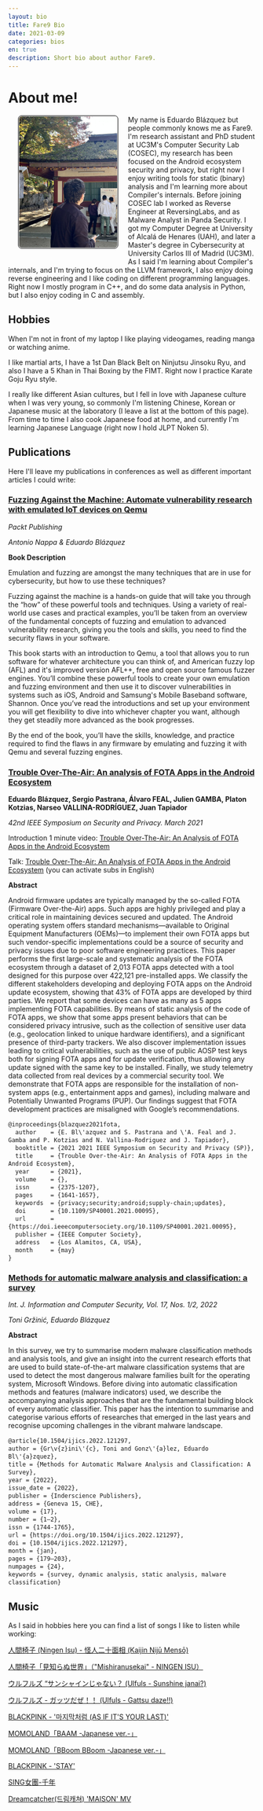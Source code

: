 ```yaml
---
layout: bio
title: Fare9 Bio
date: 2021-03-09
categories: bios
en: true
description: Short bio about author Fare9.
---
```


# About me!


<div>
<img align="left" src="https://raw.githubusercontent.com/K0deless/k0deless.github.io/master/assets/img/others/fare9.jpeg" style="border: 1px solid black; float:left;display: block; margin-right: 20px; margin-bottom: 20px; margin-left: 20px; padding: 1px;border-radius: 7px; width: 200px; heigh: 90px;"/>

My name is Eduardo Blázquez but people commonly knows me as Fare9. I'm research assistant and PhD student at UC3M's Computer Security Lab (COSEC), my research has been focused on the Android ecosystem security and privacy, but right now I enjoy writing tools for static (binary) analysis and I'm learning more about Compiler's internals. Before joining COSEC lab I worked as Reverse Engineer at ReversingLabs, and as Malware Analyst in Panda Security. I got my Computer Degree at University of Alcalá de Henares (UAH), and later a Master's degree in Cybersecurity at University Carlos III of Madrid (UC3M). As I said I'm learning about Compiler's internals, and I'm trying to focus on the LLVM framework, I also enjoy doing reverse engineering and I like coding on different programming languages. Right now I mostly program in C++, and do some data analysis in Python, but I also enjoy coding in C and assembly.

</div>

## Hobbies

When I'm not in front of my laptop I like playing videogames, reading manga or watching anime. 

I like martial arts, I have a 1st Dan Black Belt on Ninjutsu Jinsoku Ryu, and also I have a 5 Khan in Thai Boxing by the FIMT. Right now I practice Karate Goju Ryu style.

I really like different Asian cultures, but I fell in love with Japanese culture when I was very young, so commonly I'm listening Chinese, Korean or Japanese music at the laboratory (I leave a list at the bottom of this page). From time to time I also cook Japanese food at home, and currently I'm learning Japanese Language (right now I hold JLPT Noken 5).

## Publications

Here I'll leave my publications in conferences as well as different important articles I could write:

### [Fuzzing Against the Machine: Automate vulnerability research with emulated IoT devices on Qemu](https://www.amazon.com/Fuzzing-Against-Machine-Automate-vulnerability/dp/1804614971)

*Packt Publishing*

*Antonio Nappa & Eduardo Blázquez*

**Book Description**

Emulation and fuzzing are amongst the many techniques that are in use for cybersecurity, but how to use these techniques?

Fuzzing against the machine is a hands-on guide that will take you through the “how” of these powerful tools and techniques. Using a variety of real-world use cases and practical examples, you’ll be taken from an overview of the fundamental concepts of fuzzing and emulation to advanced vulnerability research, giving you the tools and skills, you need to find the security flaws in your software.

This book starts with an introduction to Qemu, a tool that allows you to run software for whatever architecture you can think of, and American fuzzy lop (AFL) and it's improved version AFL++, free and open source famous fuzzer engines. You’ll combine these powerful tools to create your own emulation and fuzzing environment and then use it to discover vulnerabilities in systems such as iOS, Android and Samsung's Mobile Baseband software, Shannon. Once you’ve read the introductions and set up your environment you will get flexibility to dive into whichever chapter you want, although they get steadily more advanced as the book progresses.

By the end of the book, you’ll have the skills, knowledge, and practice required to find the flaws in any firmware by emulating and fuzzing it with Qemu and several fuzzing engines.

### [Trouble Over-The-Air: An analysis of FOTA Apps in the Android Ecosystem](https://www.computer.org/csdl/pds/api/csdl/proceedings/download-article/1t0x9wqtFAI/pdf)

**Eduardo Blázquez, Sergio Pastrana, Álvaro FEAL, Julien GAMBA, Platon Kotzias, Narseo VALLINA-RODRÍGUEZ, Juan Tapiador**

*42nd IEEE Symposium on Security and Privacy. March 2021*

Introduction 1 minute video: [Trouble Over-The-Air: An Analysis of FOTA Apps in the Android Ecosystem](https://www.youtube.com/watch?v=P25oExrqg94)

Talk: [Trouble Over-The-Air: An Analysis of FOTA Apps in the Android Ecosystem](https://www.youtube.com/watch?v=b7AwsSVKz1k) (you can activate subs in English)

**Abstract**

Android firmware updates are typically managed by the so-called FOTA (Firmware Over-the-Air) apps. Such apps are highly privileged and play a critical role in maintaining devices secured and updated. The Android operating system offers standard mechanisms—available to Original Equipment Manufacturers (OEMs)—to implement their own FOTA apps but such vendor-specific implementations could be a source of security and privacy issues due to poor software engineering practices. This paper performs the first large-scale and systematic analysis of the FOTA ecosystem through a dataset of 2,013 FOTA apps detected with a tool designed for this purpose over 422,121 pre-installed apps. We classify the different stakeholders developing and deploying FOTA apps on the Android update ecosystem, showing that 43% of FOTA apps are developed by third parties. We report that some devices can have as many as 5 apps implementing FOTA capabilities. By means of static analysis of the code of FOTA apps, we show that some apps present behaviors that can be considered privacy intrusive, such as the collection of sensitive user data (e.g., geolocation linked to unique hardware identifiers), and a significant presence of third-party trackers. We also discover implementation issues leading to critical vulnerabilities, such as the use of public AOSP test keys both for signing FOTA apps and for update verification, thus allowing any update signed with the same key to be installed. Finally, we study telemetry data collected from real devices by a commercial security tool. We demonstrate that FOTA apps are responsible for the installation of non-system apps (e.g., entertainment apps and games), including malware and Potentially Unwanted Programs (PUP). Our findings suggest that FOTA development practices are misaligned with Google’s recommendations.

```
@inproceedings{blazquez2021fota,
  author    = {E. Bl\'azquez and S. Pastrana and \'A. Feal and J. Gamba and P. Kotzias and N. Vallina-Rodriguez and J. Tapiador},
  booktitle = {2021 2021 IEEE Symposium on Security and Privacy (SP)},
  title     = {Trouble Over-the-Air: An Analysis of FOTA Apps in the Android Ecosystem},
  year      = {2021},
  volume    = {},
  issn      = {2375-1207},
  pages     = {1641-1657},
  keywords  = {privacy;security;android;supply-chain;updates},
  doi       = {10.1109/SP40001.2021.00095},
  url       = {https://doi.ieeecomputersociety.org/10.1109/SP40001.2021.00095},
  publisher = {IEEE Computer Society},
  address   = {Los Alamitos, CA, USA},
  month     = {may}
}
```

### [Methods for automatic malware analysis and classification: a survey](https://www.inderscienceonline.com/doi/pdf/10.1504/IJICS.2022.121297)

*Int. J. Information and Computer Security, Vol. 17, Nos. 1/2, 2022*

*Toni Gržinić, Eduardo Blázquez*

**Abstract**

In this survey, we try to summarise modern malware classification
methods and analysis tools, and give an insight into the current research efforts
that are used to build state-of-the-art malware classification systems that are
used to detect the most dangerous malware families built for the operating
system, Microsoft Windows. Before diving into automatic classification
methods and features (malware indicators) used, we describe the accompanying
analysis approaches that are the fundamental building block of every automatic
classifier. This paper has the intention to summarise and categorise various
efforts of researches that emerged in the last years and recognise upcoming
challenges in the vibrant malware landscape.

```
@article{10.1504/ijics.2022.121297,
author = {Gr\v{z}ini\'{c}, Toni and Gonz\'{a}lez, Eduardo Bl\'{a}zquez},
title = {Methods for Automatic Malware Analysis and Classification: A Survey},
year = {2022},
issue_date = {2022},
publisher = {Inderscience Publishers},
address = {Geneva 15, CHE},
volume = {17},
number = {1–2},
issn = {1744-1765},
url = {https://doi.org/10.1504/ijics.2022.121297},
doi = {10.1504/ijics.2022.121297},
month = {jan},
pages = {179–203},
numpages = {24},
keywords = {survey, dynamic analysis, static analysis, malware classification}
```

## Music

As I said in hobbies here you can find a list of songs I like to listen while working:

[人間椅子 (Ningen Isu) - 怪人二十面相 (Kaijin Nijū Mensō)](https://www.youtube.com/watch?v=Gk_GTWOSjBo)

[人間椅子「見知らぬ世界」（"Mishiranusekai" - NINGEN ISU）](https://www.youtube.com/watch?v=_M8KZBIUT9s)

[ウルフルズ “サンシャインじゃない？ (Ulfuls - Sunshine janai?)](https://www.youtube.com/watch?v=UvZNmpdp14A)

[ウルフルズ - ガッツだぜ！！ (Ulfuls - Gattsu daze!!)](https://www.youtube.com/watch?v=ATU0gXzMsLw)

[BLACKPINK - '마지막처럼 (AS IF IT'S YOUR LAST)'](https://www.youtube.com/watch?v=Amq-qlqbjYA)

[MOMOLAND「BAAM -Japanese ver.-」](https://www.youtube.com/watch?v=1z0cVM5ttRg)

[MOMOLAND「BBoom BBoom -Japanese ver.-」](https://www.youtube.com/watch?v=tSBPUP3MQ2I)

[BLACKPINK - 'STAY'](https://www.youtube.com/watch?v=FzVR_fymZw4)

[SING女團-千年](https://www.youtube.com/watch?v=jFFbQwR8AUU)

[Dreamcatcher(드림캐쳐) 'MAISON' MV](https://www.youtube.com/watch?v=z4t9LLq1Nk0)